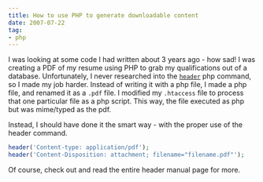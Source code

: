 ```yaml
---
title: How to use PHP to generate downloadable content
date: 2007-07-22
tag:
- php
---
```

I was looking at some code I had written about 3 years ago - how sad!  I was creating a PDF of my resume using PHP to grab my qualifications out of a database.  Unfortunately, I never researched into the [`header`](http://php.net/header) php command, so I made my job harder.  Instead of writing it with a php file, I made a php file, and renamed it as a `.pdf` file.  I modified my `.htaccess` file to process that one particular file as a php script.  This way, the file executed as php but was mime/typed as the pdf.

<!--more-->

Instead, I should have done it the smart way - with the proper use of the header command.

```php
header('Content-type: application/pdf');
header('Content-Disposition: attachment; filename="filename.pdf"');
```

Of course, check out and read the entire header manual page for more.

